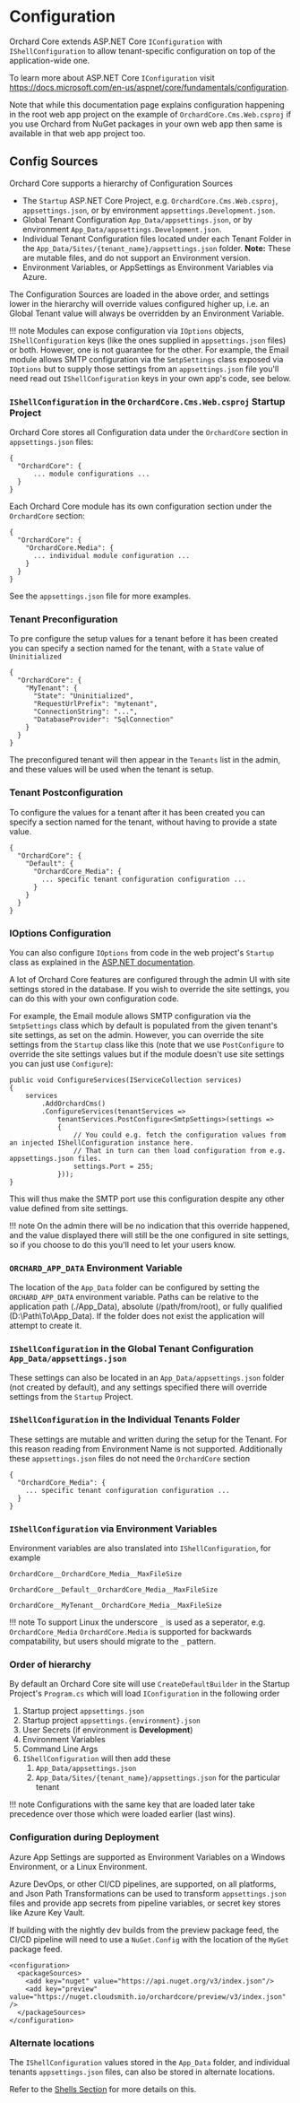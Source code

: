 # Configuration

Orchard Core extends ASP.NET Core `IConfiguration` with `IShellConfiguration` to allow tenant-specific configuration on top of the application-wide one.

To learn more about ASP.NET Core `IConfiguration` visit <https://docs.microsoft.com/en-us/aspnet/core/fundamentals/configuration>.

Note that while this documentation page explains configuration happening in the root web app project on the example of `OrchardCore.Cms.Web.csproj` if you use Orchard from NuGet packages in your own web app then same is available in that web app project too.


## Config Sources

Orchard Core supports a hierarchy of Configuration Sources

* The `Startup` ASP.NET Core Project, e.g. `OrchardCore.Cms.Web.csproj`, `appsettings.json`, or by environment  `appsettings.Development.json`.
* Global Tenant Configuration `App_Data/appsettings.json`, or by environment `App_Data/appsettings.Development.json`.
* Individual Tenant Configuration files located under each Tenant Folder in the `App_Data/Sites/{tenant_name}/appsettings.json` folder. **Note:** These are mutable files, and do not support an Environment version.
* Environment Variables, or AppSettings as Environment Variables via Azure.

The Configuration Sources are loaded in the above order, and settings lower in the hierarchy will override values configured higher up, i.e. an Global Tenant value will always be overridden by an Environment Variable.

!!! note 
    Modules can expose configuration via `IOptions` objects, `IShellConfiguration` keys (like the ones supplied in `appsettings.json` files) or both. However, one is not guarantee for the other. For example, the Email module allows SMTP configuration via the `SmtpSettings` class exposed via `IOptions` but to supply those settings from an `appsettings.json` file you'll need read out `IShellConfiguration` keys in your own app's code, see below.

### `IShellConfiguration` in the `OrchardCore.Cms.Web.csproj` Startup Project

Orchard Core stores all Configuration data under the `OrchardCore` section in `appsettings.json` files:

```
{
  "OrchardCore": {
      ... module configurations ...
  }
}
```

Each Orchard Core module has its own configuration section under the `OrchardCore` section:

```
{
  "OrchardCore": {
    "OrchardCore.Media": {
      ... individual module configuration ...
    }
  }
}
```

See the `appsettings.json` file for more examples.

### Tenant Preconfiguration

To pre configure the setup values for a tenant before it has been created you can specify a section named for the tenant,
with a `State` value of `Uninitialized`

```
{
  "OrchardCore": {
    "MyTenant": {
      "State": "Uninitialized",
      "RequestUrlPrefix": "mytenant",
      "ConnectionString": "...",
      "DatabaseProvider": "SqlConnection"
    }
  }
}
```

The preconfigured tenant will then appear in the `Tenants` list in the admin, and these values will be used when the tenant is setup.

### Tenant Postconfiguration

To configure the values for a tenant after it has been created you can specify a section named for the tenant,
without having to provide a state value.

```
{
  "OrchardCore": {
    "Default": {
      "OrchardCore_Media": {
        ... specific tenant configuration configuration ...
      }
    }
  }
}
```

### IOptions Configuration

You can also configure `IOptions` from code in the web project's `Startup` class as explained in the [ASP.NET documentation](https://docs.microsoft.com/en-us/aspnet/core/fundamentals/configuration/options). 

A lot of Orchard Core features are configured through the admin UI with site settings stored in the database. If you wish to override the site settings, you can do this with your own configuration code.

For example, the Email module allows SMTP configuration via the `SmtpSettings` class which by default is populated from the given tenant's site settings, as set on the admin. 
However, you can override the site settings from the `Startup` class like this (note that we use `PostConfigure` to override the site settings values but if the module doesn't use site settings you can just use `Configure`):

```
public void ConfigureServices(IServiceCollection services)
{
    services
        .AddOrchardCms()
        .ConfigureServices(tenantServices =>
            tenantServices.PostConfigure<SmtpSettings>(settings =>
            {
                // You could e.g. fetch the configuration values from an injected IShellConfiguration instance here.
                // That in turn can then load configuration from e.g. appsettings.json files.
                settings.Port = 255;
            }));
}
```

This will thus make the SMTP port use this configuration despite any other value defined from site settings. 

!!! note 
    On the admin there will be no indication that this override happened, and the value displayed there will still be 
    the one configured in site settings, so if you choose to do this you'll need to let your users know.

### `ORCHARD_APP_DATA` Environment Variable

The location of the `App_Data` folder can be configured by setting the `ORCHARD_APP_DATA` environment variable. 
Paths can be relative to the application path (./App_Data), absolute (/path/from/root), or fully qualified (D:\Path\To\App_Data). 
If the folder does not exist the application will attempt to create it.

### `IShellConfiguration` in the Global Tenant Configuration `App_Data/appsettings.json`

These settings can also be located in an `App_Data/appsettings.json` folder (not created by default), and any settings specified there will override settings from the `Startup` Project.

### `IShellConfiguration` in the Individual Tenants Folder

These settings are mutable and written during the setup for the Tenant. For this reason reading from Environment Name is not supported.
Additionally these `appsettings.json` files do not need the `OrchardCore` section

```
{
  "OrchardCore_Media": {
    ... specific tenant configuration configuration ...
  }
}
```

### `IShellConfiguration` via Environment Variables

Environment variables are also translated into `IShellConfiguration`, for example

```
OrchardCore__OrchardCore_Media__MaxFileSize

OrchardCore__Default__OrchardCore_Media__MaxFileSize

OrchardCore__MyTenant__OrchardCore_Media__MaxFileSize
```

!!! note
    To support Linux the underscore `_` is used as a seperator, e.g. `OrchardCore_Media`
    `OrchardCore.Media` is supported for backwards compatability, but users should migrate to the `_` pattern.

### Order of hierarchy

By default an Orchard Core site will use `CreateDefaultBuilder` in the Startup Project's `Program.cs` which will load `IConfiguration` in the following order

1. Startup project `appsettings.json`
2. Startup project `appsettings.{environment}.json`
3. User Secrets (if environment is __Development__)
4. Environment Variables
5. Command Line Args
6. `IShellConfiguration` will then add these
    1. `App_Data/appsettings.json`
    2. `App_Data/Sites/{tenant_name}/appsettings.json` for the particular tenant

!!! note
    Configurations with the same key that are loaded later take precedence over those which were loaded earlier (last wins).

### Configuration during Deployment

Azure App Settings are supported as Environment Variables on a Windows Environment, or a Linux Environment.

Azure DevOps, or other CI/CD pipelines, are supported, on all platforms, and Json Path Transformations can be used to transform `appsettings.json` files and provide app secrets from pipeline variables, or secret key stores like Azure Key Vault.

If building with the nightly dev builds from the preview package feed, the CI/CD pipeline will need to use a `NuGet.Config` with the location of the `MyGet` package feed.

```
<configuration>
  <packageSources>
    <add key="nuget" value="https://api.nuget.org/v3/index.json"/>
    <add key="preview" value="https://nuget.cloudsmith.io/orchardcore/preview/v3/index.json" />
  </packageSources>
</configuration>
```

### Alternate locations

The `IShellConfiguration` values stored in the `App_Data` folder, and individual tenants `appsettings.json` files, can also be stored in alternate locations.

Refer to the [Shells Section](../Shells/README.md) for more details on this.

